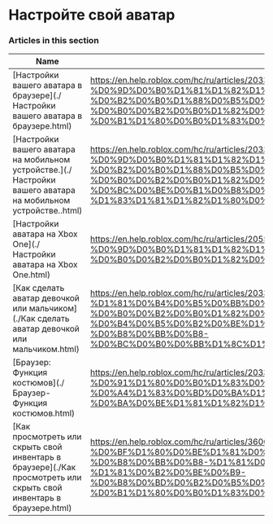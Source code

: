 # Настройте свой аватар  
### Articles in this section
Name|URL
-|-
[Настройки вашего аватара в браузере](./Настройки вашего аватара в браузере.html) |https://en.help.roblox.com/hc/ru/articles/203313600-%D0%9D%D0%B0%D1%81%D1%82%D1%80%D0%BE%D0%B9%D0%BA%D0%B8-%D0%B2%D0%B0%D1%88%D0%B5%D0%B3%D0%BE-%D0%B0%D0%B2%D0%B0%D1%82%D0%B0%D1%80%D0%B0-%D0%B2-%D0%B1%D1%80%D0%B0%D1%83%D0%B7%D0%B5%D1%80%D0%B5
[Настройки вашего аватара на мобильном устройстве.](./Настройки вашего аватара на мобильном устройстве..html) |https://en.help.roblox.com/hc/ru/articles/203313510-%D0%9D%D0%B0%D1%81%D1%82%D1%80%D0%BE%D0%B9%D0%BA%D0%B8-%D0%B2%D0%B0%D1%88%D0%B5%D0%B3%D0%BE-%D0%B0%D0%B2%D0%B0%D1%82%D0%B0%D1%80%D0%B0-%D0%BD%D0%B0-%D0%BC%D0%BE%D0%B1%D0%B8%D0%BB%D1%8C%D0%BD%D0%BE%D0%BC-%D1%83%D1%81%D1%82%D1%80%D0%BE%D0%B9%D1%81%D1%82%D0%B2%D0%B5-
[Настройки аватара на Xbox One](./Настройки аватара на Xbox One.html) |https://en.help.roblox.com/hc/ru/articles/205557353-%D0%9D%D0%B0%D1%81%D1%82%D1%80%D0%BE%D0%B9%D0%BA%D0%B8-%D0%B0%D0%B2%D0%B0%D1%82%D0%B0%D1%80%D0%B0-%D0%BD%D0%B0-Xbox-One
[Как сделать аватар девочкой или мальчиком](./Как сделать аватар девочкой или мальчиком.html) |https://en.help.roblox.com/hc/ru/articles/203313700-%D0%9A%D0%B0%D0%BA-%D1%81%D0%B4%D0%B5%D0%BB%D0%B0%D1%82%D1%8C-%D0%B0%D0%B2%D0%B0%D1%82%D0%B0%D1%80-%D0%B4%D0%B5%D0%B2%D0%BE%D1%87%D0%BA%D0%BE%D0%B9-%D0%B8%D0%BB%D0%B8-%D0%BC%D0%B0%D0%BB%D1%8C%D1%87%D0%B8%D0%BA%D0%BE%D0%BC
[Браузер: Функция костюмов](./Браузер- Функция костюмов.html) |https://en.help.roblox.com/hc/ru/articles/203313710-%D0%91%D1%80%D0%B0%D1%83%D0%B7%D0%B5%D1%80-%D0%A4%D1%83%D0%BD%D0%BA%D1%86%D0%B8%D1%8F-%D0%BA%D0%BE%D1%81%D1%82%D1%8E%D0%BC%D0%BE%D0%B2
[Как просмотреть или скрыть свой инвентарь в браузере](./Как просмотреть или скрыть свой инвентарь в браузере.html) |https://en.help.roblox.com/hc/ru/articles/360000463726-%D0%9A%D0%B0%D0%BA-%D0%BF%D1%80%D0%BE%D1%81%D0%BC%D0%BE%D1%82%D1%80%D0%B5%D1%82%D1%8C-%D0%B8%D0%BB%D0%B8-%D1%81%D0%BA%D1%80%D1%8B%D1%82%D1%8C-%D1%81%D0%B2%D0%BE%D0%B9-%D0%B8%D0%BD%D0%B2%D0%B5%D0%BD%D1%82%D0%B0%D1%80%D1%8C-%D0%B2-%D0%B1%D1%80%D0%B0%D1%83%D0%B7%D0%B5%D1%80%D0%B5
